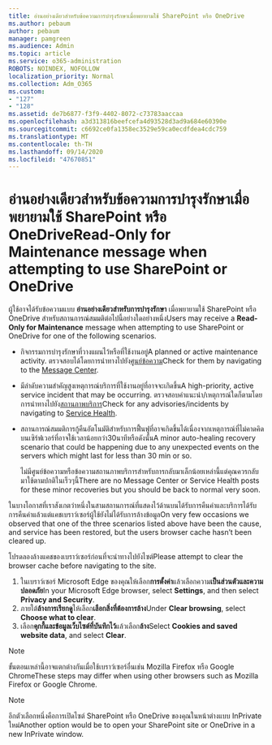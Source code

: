 ```yaml
---
title: อ่านอย่างเดียวสำหรับข้อความการบำรุงรักษาเมื่อพยายามใช้ SharePoint หรือ OneDrive
ms.author: pebaum
author: pebaum
manager: pamgreen
ms.audience: Admin
ms.topic: article
ms.service: o365-administration
ROBOTS: NOINDEX, NOFOLLOW
localization_priority: Normal
ms.collection: Adm_O365
ms.custom:
- "127"
- "128"
ms.assetid: de7b6877-f3f9-4402-8072-c73783aaccaa
ms.openlocfilehash: a3d313816beefcefa4d93528d3ad9a684e60390e
ms.sourcegitcommit: c6692ce0fa1358ec3529e59ca0ecdfdea4cdc759
ms.translationtype: MT
ms.contentlocale: th-TH
ms.lasthandoff: 09/14/2020
ms.locfileid: "47670851"
---
```

# <a name="read-only-for-maintenance-message-when-attempting-to-use-sharepoint-or-onedrive"></a><span data-ttu-id="0dba7-102">อ่านอย่างเดียวสำหรับข้อความการบำรุงรักษาเมื่อพยายามใช้ SharePoint หรือ OneDrive</span><span class="sxs-lookup"><span data-stu-id="0dba7-102">Read-Only for Maintenance message when attempting to use SharePoint or OneDrive</span></span>

<span data-ttu-id="0dba7-103">ผู้ใช้อาจได้รับข้อความแบบ **อ่านอย่างเดียวสำหรับการบำรุงรักษา** เมื่อพยายามใช้ SharePoint หรือ OneDrive สำหรับสถานการณ์สมมติต่อไปนี้อย่างใดอย่างหนึ่ง</span><span class="sxs-lookup"><span data-stu-id="0dba7-103">Users may receive a **Read-Only for Maintenance** message when attempting to use SharePoint or OneDrive for one of the following scenarios.</span></span> 

-   <span data-ttu-id="0dba7-104">กิจกรรมการบำรุงรักษาที่วางแผนไว้หรือที่ใช้งานอยู่</span><span class="sxs-lookup"><span data-stu-id="0dba7-104">A planned or active maintenance activity.</span></span>  <span data-ttu-id="0dba7-105">ตรวจสอบได้โดยการนำทางไปยัง[ศูนย์ข้อความ](https://portal.office.com/adminportal/home#/messagecenter)</span><span class="sxs-lookup"><span data-stu-id="0dba7-105">Check for them by navigating to the [Message Center](https://portal.office.com/adminportal/home#/messagecenter).</span></span>
-   <span data-ttu-id="0dba7-106">มีลำดับความสำคัญสูงเหตุการณ์บริการที่ใช้งานอยู่ที่อาจจะเกิดขึ้น</span><span class="sxs-lookup"><span data-stu-id="0dba7-106">A high-priority, active service incident that may be occurring.</span></span> <span data-ttu-id="0dba7-107">ตรวจสอบคำแนะนำ/เหตุการณ์ใดก็ตามโดยการนำทางไปยัง[สถานภาพบริการ](https://portal.office.com/adminportal/home#/servicehealth)</span><span class="sxs-lookup"><span data-stu-id="0dba7-107">Check for any advisories/incidents by navigating to [Service Health](https://portal.office.com/adminportal/home#/servicehealth).</span></span>
-   <span data-ttu-id="0dba7-108">สถานการณ์สมมติการกู้คืนอัตโนมัติสำหรับการฟื้นฟูที่อาจเกิดขึ้นได้เนื่องจากเหตุการณ์ที่ไม่คาดคิดบนเซิร์ฟเวอร์ที่อาจใช้เวลาน้อยกว่า30นาทีหรือดังนั้น</span><span class="sxs-lookup"><span data-stu-id="0dba7-108">A minor auto-healing recovery scenario that could be happening due to any unexpected events on the servers which might last for less than 30 min or so.</span></span> 
    
    <span data-ttu-id="0dba7-109">ไม่มีศูนย์ข้อความหรือข้อความสถานภาพบริการสำหรับการกลับมาเล็กน้อยเหล่านี้แต่คุณควรกลับมาใช้ตามปกติในเร็วๆนี้</span><span class="sxs-lookup"><span data-stu-id="0dba7-109">There are no Message Center or Service Health posts for these minor recoveries but you should be back to normal very soon.</span></span>

<span data-ttu-id="0dba7-110">ในบางโอกาสที่เราสังเกตว่าหนึ่งในสามสถานการณ์ที่แสดงไว้ด้านบนได้รับการคืนค่าและบริการได้รับการคืนค่าแล้วแต่แคชเบราว์เซอร์ผู้ใช้ยังไม่ได้รับการล้างข้อมูล</span><span class="sxs-lookup"><span data-stu-id="0dba7-110">On very few occasions we observed that one of the three scenarios listed above have been the cause, and service has been restored, but the users browser cache hasn’t been cleared up.</span></span>

<span data-ttu-id="0dba7-111">โปรดลองล้างแคชของเบราว์เซอร์ก่อนที่จะนำทางไปยังไซต์</span><span class="sxs-lookup"><span data-stu-id="0dba7-111">Please attempt to clear the browser cache before navigating to the site.</span></span>

1. <span data-ttu-id="0dba7-112">ในเบราว์เซอร์ Microsoft Edge ของคุณให้เลือก**การตั้งค่า**แล้วเลือกความ**เป็นส่วนตัวและความปลอดภัย**</span><span class="sxs-lookup"><span data-stu-id="0dba7-112">In your Microsoft Edge browser, select **Settings**, and then select **Privacy and Security**.</span></span>
2. <span data-ttu-id="0dba7-113">ภายใต้**ล้างการเรียกดู**ให้เลือก**เลือกสิ่งที่ต้องการล้าง**</span><span class="sxs-lookup"><span data-stu-id="0dba7-113">Under **Clear browsing**, select **Choose what to clear**.</span></span>
3. <span data-ttu-id="0dba7-114">เลือก**คุกกี้และข้อมูลเว็บไซต์ที่บันทึกไว้**แล้วเลือก**ล้าง**</span><span class="sxs-lookup"><span data-stu-id="0dba7-114">Select **Cookies and saved website data**, and select **Clear**.</span></span>

>[!Note] 
> <span data-ttu-id="0dba7-115">ขั้นตอนเหล่านี้อาจแตกต่างกันเมื่อใช้เบราว์เซอร์อื่นเช่น Mozilla Firefox หรือ Google Chrome</span><span class="sxs-lookup"><span data-stu-id="0dba7-115">These steps may differ when using other browsers such as Mozilla Firefox or Google Chrome.</span></span>

>[!Note] 
> <span data-ttu-id="0dba7-116">อีกตัวเลือกหนึ่งคือการเปิดไซต์ SharePoint หรือ OneDrive ของคุณในหน้าต่างแบบ InPrivate ใหม่</span><span class="sxs-lookup"><span data-stu-id="0dba7-116">Another option would be to open your SharePoint site or OneDrive in a new InPrivate window.</span></span>